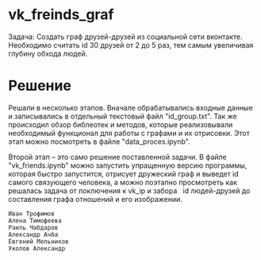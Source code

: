 # vk_freinds_graf

Задача: Создать граф друзей-друзей из социальной сети вконтакте. Необходимо считать id 30 друзей от 2 до 5 раз, тем самым увеличивая глубину обхода людей.
# Решение
Решали в несколько этапов. Вначале обрабатывались входные данные и записывались в отдельный текстовый файл "id_group.txt". Так же происходил обзор библеотек и методов, которые реализовывали необходимый функционал для работы с графами и их отрисовки. Этот этап можно посмотреть в файле "data_proces.ipynb".


Второй этап – это само решение поставленной задачи. В файле "vk_friends.ipynb" можно запустить упращенную версию программы, которая быстро запустится, отрисует дружеский граф и выведет id самого связующего человека, а можно поэтапно просмотреть как решалась задача от поключения к vk_ip и забора   id людей-друзей до составления графа отношений и его изображении.

    
    Иван Трофимов
    Алена Тимофеева
    Раиль Чабдаров
    Александр Ачба
    Евгений Мельников
    Уколов Александр